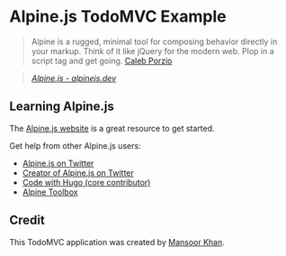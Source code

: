 # Alpine.js TodoMVC Example

> Alpine is a rugged, minimal tool for composing behavior directly in your markup. Think of it like jQuery for the modern web. Plop in a script tag and get going. [Caleb Porzio](https://calebporzio.com/)

> _[Alpine.js - alpinejs.dev](https://alpinejs.dev/)_

## Learning Alpine.js

The [Alpine.js website](https://alpinejs.dev/) is a great resource to get started.

Get help from other Alpine.js users:

* [Alpine.js on Twitter](https://twitter.com/Alpine_JS)
* [Creator of Alpine.js on Twitter](https://twitter.com/Alpine_JS)
* [Code with Hugo (core contributor)](https://alpinejs.codewithhugo.com/)
* [Alpine Toolbox](https://www.alpinetoolbox.com/)

## Credit

This TodoMVC application was created by [Mansoor Khan](https://twitter.com/i_mansoorkhan).
